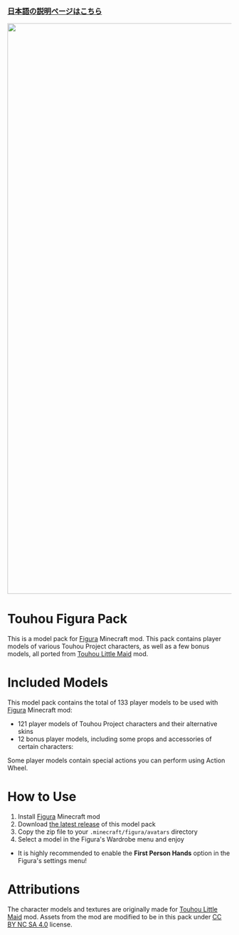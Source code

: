 ### [日本語の説明ページはこちら](https://github.com/KabanFriends/Touhou-Figura-Pack/blob/master/README_jp.md)

<p align="center">
    <img width="1280" src="https://media.discordapp.net/attachments/893478728401838101/893478773889040434/tfp_thumbnail.jpg" alt="title">
</p>

# Touhou Figura Pack
This is a model pack for [Figura](https://modrinth.com/mod/figura) Minecraft mod. This pack contains player models of various Touhou Project characters, as well as a few bonus models, all ported from [Touhou Little Maid](https://www.curseforge.com/minecraft/mc-mods/touhou-little-maid) mod.

# Included Models
This model pack contains the total of 133 player models to be used with [Figura](https://modrinth.com/mod/figura) Minecraft mod:

- 121 player models of Touhou Project characters and their alternative skins
- 12 bonus player models, including some props and accessories of certain characters:

Some player models contain special actions you can perform using Action Wheel.

# How to Use
1. Install [Figura](https://modrinth.com/mod/figura) Minecraft mod
2. Download [the latest release](https://github.com/KabanFriends/Touhou-Figura-Pack/releases/latest) of this model pack
3. Copy the zip file to your `.minecraft/figura/avatars` directory
4. Select a model in the Figura's Wardrobe menu and enjoy
- It is highly recommended to enable the **First Person Hands** option in the Figura's settings menu!

# Attributions
The character models and textures are originally made for [Touhou Little Maid](https://www.curseforge.com/minecraft/mc-mods/touhou-little-maid) mod.
Assets from the mod are modified to be in this pack under [CC BY NC SA 4.0](https://github.com/KabanFriends/Touhou-Figura-Pack/blob/master/LICENSE) license.
